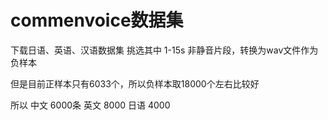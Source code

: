 # commenvoice数据集
下载日语、英语、汉语数据集
挑选其中 1-15s 非静音片段，转换为wav文件作为负样本

但是目前正样本只有6033个，所以负样本取18000个左右比较好

所以 中文 6000条 英文 8000 日语 4000 